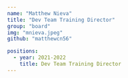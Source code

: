 ```yaml
---
name: "Matthew Nieva"
title: "Dev Team Training Director"
group: "board"
img: "mnieva.jpeg"
github: "matthewcn56"

positions:
  - year: 2021-2022
    title: Dev Team Training Director
---
```

